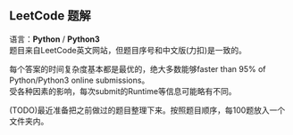 ## LeetCode 题解 
语言：**Python** / **Python3**  
题目来自LeetCode英文网站，但题目序号和中文版(力扣)是一致的。

每个答案的时间复杂度基本都是最优的，绝大多数能够faster than 95% of Python/Python3 online submissions。  
受各种因素的影响，每次submit的Runtime等信息可能略有不同。

(TODO)最近准备把之前做过的题目整理下来。按照题目顺序，每100题放入一个文件夹内。
